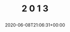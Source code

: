 ---
retweeted: false
source: <a href="http://www.samruston.co.uk" rel="nofollow">Flamingo for Android</a>
entities:
  hashtags: []
  symbols: []
  user_mentions: []
  urls:
  - url: https://t.co/LSDSB930Kp
    expanded_url: https://twitter.com/XGroverX/status/324231346933362691
    display_url: twitter.com/XGroverX/statu…
    indices:
    - '8'
    - '31'
display_text_range:
- '0'
- '31'
favorite_count: '0'
id_str: '1270099912290635776'
truncated: false
retweet_count: '0'
id: '1270099912290635776'
possibly_sensitive: false
created_at: Mon Jun 08 21:06:31 +0000 2020
favorited: false
full_text: 2 0 1 3
lang: und
quote_url: https://twitter.com/XGroverX/status/324231346933362691
tags:
- pesos/twitter
date: '2020-06-08T21:06:31+00:00'
src: https://twitter.com/bascht/status/1270099912290635776
original_url: https://twitter.com/bascht/status/1270099912290635776
type: twitter_tweet
text: 2 0 1 3
title: '2 0 1 3

  '

---